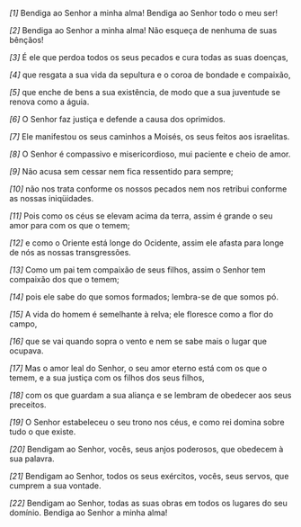 *[1]* Bendiga ao Senhor a minha alma! Bendiga ao Senhor todo o meu ser!

*[2]* Bendiga ao Senhor a minha alma! Não esqueça de nenhuma de suas bênçãos!

*[3]* É ele que perdoa todos os seus pecados e cura todas as suas doenças,

*[4]* que resgata a sua vida da sepultura e o coroa de bondade e compaixão,

*[5]* que enche de bens a sua existência, de modo que a sua juventude se renova como a águia.

*[6]* O Senhor faz justiça e defende a causa dos oprimidos.

*[7]* Ele manifestou os seus caminhos a Moisés, os seus feitos aos israelitas.

*[8]* O Senhor é compassivo e misericordioso, mui paciente e cheio de amor.

*[9]* Não acusa sem cessar nem fica ressentido para sempre;

*[10]* não nos trata conforme os nossos pecados nem nos retribui conforme as nossas iniqüidades.

*[11]* Pois como os céus se elevam acima da terra, assim é grande o seu amor para com os que o temem;

*[12]* e como o Oriente está longe do Ocidente, assim ele afasta para longe de nós as nossas transgressões.

*[13]* Como um pai tem compaixão de seus filhos, assim o Senhor tem compaixão dos que o temem;

*[14]* pois ele sabe do que somos formados; lembra-se de que somos pó.

*[15]* A vida do homem é semelhante à relva; ele floresce como a flor do campo,

*[16]* que se vai quando sopra o vento e nem se sabe mais o lugar que ocupava.

*[17]* Mas o amor leal do Senhor, o seu amor eterno está com os que o temem, e a sua justiça com os filhos dos seus filhos,

*[18]* com os que guardam a sua aliança e se lembram de obedecer aos seus preceitos.

*[19]* O Senhor estabeleceu o seu trono nos céus, e como rei domina sobre tudo o que existe.

*[20]* Bendigam ao Senhor, vocês, seus anjos poderosos, que obedecem à sua palavra.

*[21]* Bendigam ao Senhor, todos os seus exércitos, vocês, seus servos, que cumprem a sua vontade.

*[22]* Bendigam ao Senhor, todas as suas obras em todos os lugares do seu domínio. Bendiga ao Senhor a minha alma!

